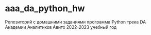 # aaa_da_python_hw
Репозиторий с домашними заданиями 
программа Python трека DA Академии Аналитиков Авито 2022-2023 учебный год